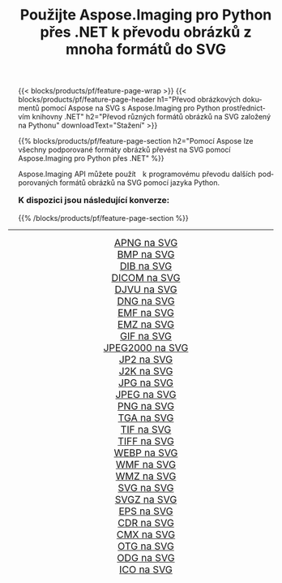 ﻿---
title: Použijte Aspose.Imaging pro Python přes .NET k převodu obrázků z mnoha formátů do SVG 
weight: 3920
url: /cs/python-net/conversion/to/svg/ 
lang: cs
langdirlevel: 2
locales: zh-hans,ja,it,ru,de,es,fr,nl,id,lt,pl,pt,vi,tr,ko,zh-hant,ar,hi,th,sv,cs,uk,he
description: Aspose.Imaging pro Python přes knihovnu .NET můžete použít k převodu z různých formátů do SVG
---

{{< blocks/products/pf/feature-page-wrap >}}
{{< blocks/products/pf/feature-page-header h1="Převod obrázkových dokumentů pomocí Aspose na SVG s Aspose.Imaging pro Python prostřednictvím knihovny .NET" h2="Převod různých formátů obrázků na SVG založený na Pythonu" downloadText="Stažení" >}}


{{% blocks/products/pf/feature-page-section  h2="Pomocí Aspose lze všechny podporované formáty obrázků převést na SVG pomocí Aspose.Imaging pro Python přes .NET" %}}
<p align=justify>Aspose.Imaging API můžete použít   k programovému převodu dalších podporovaných formátů obrázků na SVG pomocí jazyka Python.</p>
<h3 style="margin-top:16px;">
K dispozici jsou následující konverze:
</h3>
{{% /blocks/products/pf/feature-page-section %}}
<div class="container-fluid productfamilypage bg-gray">
    <div class="convertypes bg-gray agp-content section">
        <div class="container">
		<hr style="margin-left:-20px;"/>
		<div class="row other-converters" style="gap: 10px;font-size: 19px;text-align:center;">
		    <div class='col-md-3 other-converter remove-lp remove-rp'><a href="/imaging/cs/python-net/conversion/apng-to-svg/" style="padding:15px;">APNG na SVG</a></div>
<div class='col-md-3 other-converter remove-lp remove-rp'><a href="/imaging/cs/python-net/conversion/bmp-to-svg/" style="padding:15px;">BMP na SVG</a></div>
<div class='col-md-3 other-converter remove-lp remove-rp'><a href="/imaging/cs/python-net/conversion/dib-to-svg/" style="padding:15px;">DIB na SVG</a></div>
<div class='col-md-3 other-converter remove-lp remove-rp'><a href="/imaging/cs/python-net/conversion/dicom-to-svg/" style="padding:15px;">DICOM na SVG</a></div>
<div class='col-md-3 other-converter remove-lp remove-rp'><a href="/imaging/cs/python-net/conversion/djvu-to-svg/" style="padding:15px;">DJVU na SVG</a></div>
<div class='col-md-3 other-converter remove-lp remove-rp'><a href="/imaging/cs/python-net/conversion/dng-to-svg/" style="padding:15px;">DNG na SVG</a></div>
<div class='col-md-3 other-converter remove-lp remove-rp'><a href="/imaging/cs/python-net/conversion/emf-to-svg/" style="padding:15px;">EMF na SVG</a></div>
<div class='col-md-3 other-converter remove-lp remove-rp'><a href="/imaging/cs/python-net/conversion/emz-to-svg/" style="padding:15px;">EMZ na SVG</a></div>
<div class='col-md-3 other-converter remove-lp remove-rp'><a href="/imaging/cs/python-net/conversion/gif-to-svg/" style="padding:15px;">GIF na SVG</a></div>
<div class='col-md-3 other-converter remove-lp remove-rp'><a href="/imaging/cs/python-net/conversion/jpeg2000-to-svg/" style="padding:15px;">JPEG2000 na SVG</a></div>
<div class='col-md-3 other-converter remove-lp remove-rp'><a href="/imaging/cs/python-net/conversion/jp2-to-svg/" style="padding:15px;">JP2 na SVG</a></div>
<div class='col-md-3 other-converter remove-lp remove-rp'><a href="/imaging/cs/python-net/conversion/j2k-to-svg/" style="padding:15px;">J2K na SVG</a></div>
<div class='col-md-3 other-converter remove-lp remove-rp'><a href="/imaging/cs/python-net/conversion/jpg-to-svg/" style="padding:15px;">JPG na SVG</a></div>
<div class='col-md-3 other-converter remove-lp remove-rp'><a href="/imaging/cs/python-net/conversion/jpeg-to-svg/" style="padding:15px;">JPEG na SVG</a></div>
<div class='col-md-3 other-converter remove-lp remove-rp'><a href="/imaging/cs/python-net/conversion/png-to-svg/" style="padding:15px;">PNG na SVG</a></div>
<div class='col-md-3 other-converter remove-lp remove-rp'><a href="/imaging/cs/python-net/conversion/tga-to-svg/" style="padding:15px;">TGA na SVG</a></div>
<div class='col-md-3 other-converter remove-lp remove-rp'><a href="/imaging/cs/python-net/conversion/tif-to-svg/" style="padding:15px;">TIF na SVG</a></div>
<div class='col-md-3 other-converter remove-lp remove-rp'><a href="/imaging/cs/python-net/conversion/tiff-to-svg/" style="padding:15px;">TIFF na SVG</a></div>
<div class='col-md-3 other-converter remove-lp remove-rp'><a href="/imaging/cs/python-net/conversion/webp-to-svg/" style="padding:15px;">WEBP na SVG</a></div>
<div class='col-md-3 other-converter remove-lp remove-rp'><a href="/imaging/cs/python-net/conversion/wmf-to-svg/" style="padding:15px;">WMF na SVG</a></div>
<div class='col-md-3 other-converter remove-lp remove-rp'><a href="/imaging/cs/python-net/conversion/wmz-to-svg/" style="padding:15px;">WMZ na SVG</a></div>
<div class='col-md-3 other-converter remove-lp remove-rp'><a href="/imaging/cs/python-net/conversion/svg-to-svg/" style="padding:15px;">SVG na SVG</a></div>
<div class='col-md-3 other-converter remove-lp remove-rp'><a href="/imaging/cs/python-net/conversion/svgz-to-svg/" style="padding:15px;">SVGZ na SVG</a></div>
<div class='col-md-3 other-converter remove-lp remove-rp'><a href="/imaging/cs/python-net/conversion/eps-to-svg/" style="padding:15px;">EPS na SVG</a></div>
<div class='col-md-3 other-converter remove-lp remove-rp'><a href="/imaging/cs/python-net/conversion/cdr-to-svg/" style="padding:15px;">CDR na SVG</a></div>
<div class='col-md-3 other-converter remove-lp remove-rp'><a href="/imaging/cs/python-net/conversion/cmx-to-svg/" style="padding:15px;">CMX na SVG</a></div>
<div class='col-md-3 other-converter remove-lp remove-rp'><a href="/imaging/cs/python-net/conversion/otg-to-svg/" style="padding:15px;">OTG na SVG</a></div>
<div class='col-md-3 other-converter remove-lp remove-rp'><a href="/imaging/cs/python-net/conversion/odg-to-svg/" style="padding:15px;">ODG na SVG</a></div>
<div class='col-md-3 other-converter remove-lp remove-rp'><a href="/imaging/cs/python-net/conversion/ico-to-svg/" style="padding:15px;">ICO na SVG</a></div>
                </div>
        </div>
    </div>
</div>
<br/>

